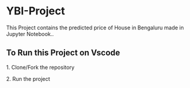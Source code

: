 # YBI-Project


This Project contains the predicted price of House in Bengaluru made in Jupyter Notebook..
<h2>To Run this Project on Vscode</h2>
<p>1. Clone/Fork the repository</p>
<p>2. Run the project</p>
